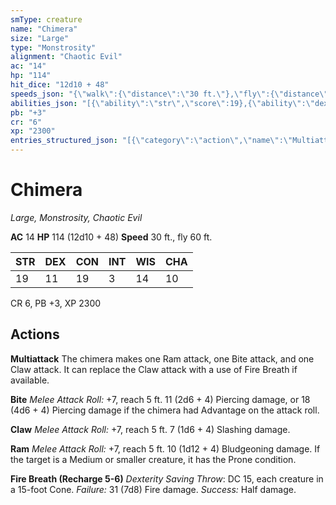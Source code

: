 ```yaml
---
smType: creature
name: "Chimera"
size: "Large"
type: "Monstrosity"
alignment: "Chaotic Evil"
ac: "14"
hp: "114"
hit_dice: "12d10 + 48"
speeds_json: "{\"walk\":{\"distance\":\"30 ft.\"},\"fly\":{\"distance\":\"60 ft.\"}}"
abilities_json: "[{\"ability\":\"str\",\"score\":19},{\"ability\":\"dex\",\"score\":11},{\"ability\":\"con\",\"score\":19},{\"ability\":\"int\",\"score\":3},{\"ability\":\"wis\",\"score\":14},{\"ability\":\"cha\",\"score\":10}]"
pb: "+3"
cr: "6"
xp: "2300"
entries_structured_json: "[{\"category\":\"action\",\"name\":\"Multiattack\",\"text\":\"The chimera makes one Ram attack, one Bite attack, and one Claw attack. It can replace the Claw attack with a use of Fire Breath if available.\"},{\"category\":\"action\",\"name\":\"Bite\",\"text\":\"*Melee Attack Roll:* +7, reach 5 ft. 11 (2d6 + 4) Piercing damage, or 18 (4d6 + 4) Piercing damage if the chimera had Advantage on the attack roll.\"},{\"category\":\"action\",\"name\":\"Claw\",\"text\":\"*Melee Attack Roll:* +7, reach 5 ft. 7 (1d6 + 4) Slashing damage.\"},{\"category\":\"action\",\"name\":\"Ram\",\"text\":\"*Melee Attack Roll:* +7, reach 5 ft. 10 (1d12 + 4) Bludgeoning damage. If the target is a Medium or smaller creature, it has the Prone condition.\"},{\"category\":\"action\",\"name\":\"Fire Breath (Recharge 5-6)\",\"text\":\"*Dexterity Saving Throw*: DC 15, each creature in a 15-foot Cone. *Failure:*  31 (7d8) Fire damage. *Success:*  Half damage.\"}]"
---
```


# Chimera
*Large, Monstrosity, Chaotic Evil*

**AC** 14
**HP** 114 (12d10 + 48)
**Speed** 30 ft., fly 60 ft.

| STR | DEX | CON | INT | WIS | CHA |
| --- | --- | --- | --- | --- | --- |
| 19 | 11 | 19 | 3 | 14 | 10 |

CR 6, PB +3, XP 2300

## Actions

**Multiattack**
The chimera makes one Ram attack, one Bite attack, and one Claw attack. It can replace the Claw attack with a use of Fire Breath if available.

**Bite**
*Melee Attack Roll:* +7, reach 5 ft. 11 (2d6 + 4) Piercing damage, or 18 (4d6 + 4) Piercing damage if the chimera had Advantage on the attack roll.

**Claw**
*Melee Attack Roll:* +7, reach 5 ft. 7 (1d6 + 4) Slashing damage.

**Ram**
*Melee Attack Roll:* +7, reach 5 ft. 10 (1d12 + 4) Bludgeoning damage. If the target is a Medium or smaller creature, it has the Prone condition.

**Fire Breath (Recharge 5-6)**
*Dexterity Saving Throw*: DC 15, each creature in a 15-foot Cone. *Failure:*  31 (7d8) Fire damage. *Success:*  Half damage.
